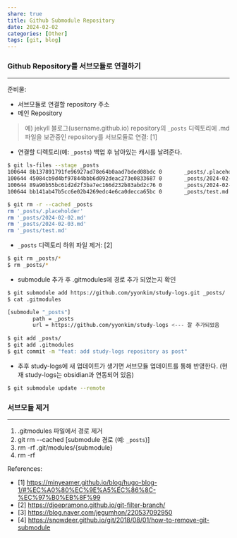 ```yaml
---
share: true
title: Github Submodule Repository
date: 2024-02-02
categories: [Other]
tags: [git, blog]
---
```



### Github Repository를 서브모듈로 연결하기
---

준비물: 
- 서브모듈로 연결할 repository 주소
- 메인 Repository

> 예) jekyll 블로그(username.github.io) repository의 `_posts` 디렉토리에 .md 파일을 보관중인 repository를 서브모듈로 연결: [1]

- 연결할 디렉토리(예: `_posts`) 백업 후 남아있는 캐시를 날려준다.

```bash
$ git ls-files --stage _posts
100644 8b137891791fe96927ad78e64b0aad7bded08bdc 0       _posts/.placeholder
100644 45084cb9d4bf97844bbb6d092deac273e0833687 0       _posts/2024-02-02.md
100644 89a90b55bc61d2d2f3ba7ec166d232b83abd2c76 0       _posts/2024-02-03.md
100644 bb141ab47b5cc6e02b4269edc4e6ca0decca65bc 0       _posts/test.md

$ git rm -r --cached _posts
rm '_posts/.placeholder'
rm '_posts/2024-02-02.md'
rm '_posts/2024-02-03.md'
rm '_posts/test.md'
```

-   `_posts` 디렉토리 하위 파일 제거: [2]

```bash
$ git rm _posts/*
$ rm _posts/*
```

- submodule 추가 후 .gitmodules에 경로 추가 되었는지 확인

```bash
$ git submodule add https://github.com/yyonkim/study-logs.git _posts/
$ cat .gitmodules

[submodule "_posts"]
        path = _posts
        url = https://github.com/yyonkim/study-logs <--- 잘 추가되었음
        
$ git add _posts/
$ git add .gitmodules
$ git commit -m "feat: add study-logs repository as post"
```


- 추후 study-logs에 새 업데이트가 생기면 서브모듈 업데이트를 통해 반영한다. (현재 study-logs는 obsidian과 연동되어 있음)

```bash
$ git submodule update --remote
```


### 서브모듈 제거
---
1. .gitmodules 파일에서 경로 제거
2. git rm --cached [submodule 경로 (예: `_posts`)]
3. rm -rf .git/modules/{submodule}
4. rm -rf 


References:
- [1] https://minyeamer.github.io/blog/hugo-blog-1/#%EC%A0%80%EC%9E%A5%EC%86%8C-%EC%97%B0%EB%8F%99
- [2] https://djoepramono.github.io/git-filter-branch/
- [3] https://blog.naver.com/jegumhon/220537092950
- [4] https://snowdeer.github.io/git/2018/08/01/how-to-remove-git-submodule

